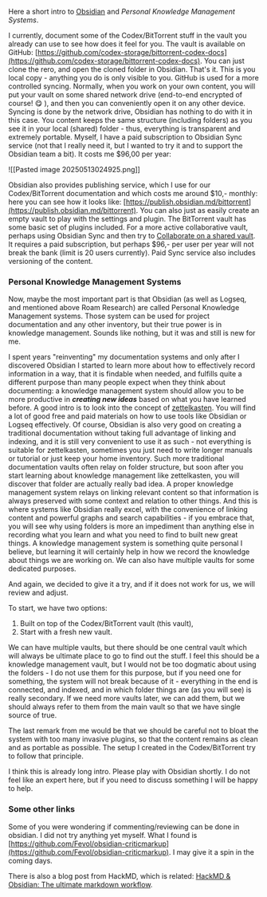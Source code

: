 Here a short intro to [Obsidian](https://obsidian.md) and *Personal Knowledge Management Systems*. 

I currently, document some of the Codex/BitTorrent stuff in the vault you already can use to see how does it feel for you. The vault is available on GitHub: [https://github.com/codex-storage/bittorrent-codex-docs](https://github.com/codex-storage/bittorrent-codex-docs). You can just clone the rero, and open the cloned folder in Obsidian. That's it. This is you local copy - anything you do is only visible to you. GitHub is used for a more controlled syncing. Normally, when you work on your own content, you will put your vault on some shared network drive (end-to-end encrypted of course! :yum:  ), and then you can conveniently open it on any other device. Syncing is done by the network drive, Obsidian has nothing to do with it in this case. You content keeps the same structure (including folders) as you see it in your local (shared) folder - thus, everything is transparent and extremely portable. Myself, I have a paid subscription to Obsidian Sync service (not that I really need it, but I wanted to try it and to support the Obsidian team a bit). It costs me $96,00 per year:

![[Pasted image 20250513024925.png]]

Obsidian also provides publishing service, which I use for our Codex/BitTorrent documentation and which costs me around $10,- monthly: here you can see how it looks like: [https://publish.obsidian.md/bittorrent](https://publish.obsidian.md/bittorrent). You can also just as easily create an empty vault to play with the settings and plugin. The BitTorrent vault has some basic set of plugins included. For a more active collaborative vault, perhaps using Obsidian Sync and then try to [Collaborate on a shared vault](https://help.obsidian.md/sync/collaborate). It requires a paid subscription, but perhaps $96,- per user per year will not break the bank (limit is 20 users currently). Paid Sync service also includes versioning of the content.

### Personal Knowledge Management Systems

Now, maybe the most important part is that Obsidian (as well as Logseq, and mentioned above Roam Research) are called Personal Knowledge Management systems. Those system can be used for project documentation and any other inventory, but their true power is in knowledge management. Sounds like nothing, but it was and still is new for me.

I spent years "reinventing" my documentation systems and only after I discovered Obsidian I started to learn more about how to effectively record information in a way, that it is findable when needed, and fulfills quite a different purpose than many people expect when they think about documenting: a knowledge management system should allow you to be more productive in ***creating new ideas*** based on what you have learned before. A good intro is to look into the concept of [zettelkasten](https://en.wikipedia.org/wiki/Zettelkasten). You will find a lot of good free and paid materials on how to use tools like Obsidian or Logseq effectively. Of course, Obsidian is also very good on creating a traditional documentation without taking full advantage of linking and indexing, and it is still very convenient to use it as such - not everything is suitable for zettelkasten, sometimes you just need to write longer manuals or tutorial or just keep your home inventory. Such more traditional documentation vaults often relay on folder structure, but soon after you start learning about knowledge management like zettelkasten, you will discover that folder are actually really bad idea. A proper knowledge management system relays on linking relevant content so that information is always preserved with some context and relation to other things. And this is where systems like Obsidian really excel, with the convenience of linking content and powerful graphs and search capabilities - if you embrace that, you will see why using folders is more an impediment than anything else in recording what you learn and what you need to find to built new great things. A knowledge management system is something quite personal I believe, but learning it will certainly help in how we record the knowledge about things we are working on. We can also have multiple vaults for some dedicated purposes.

And again, we decided to give it a try, and if it does not work for us, we will review and adjust.

To start, we have two options:

1. Built on top of the Codex/BitTorrent vault (this vault),
2. Start with a fresh new vault.

We can have multiple vaults, but there should be one central vault which will always be ultimate place to go to find out the stuff. I feel this should be a knowledge management vault, but I would not be too dogmatic about using the folders - I do not use them for this purpose, but if you need one for something, the system will not break because of it - everything in the end is connected, and indexed, and in which folder things are (as you will see) is really secondary. If we need more vaults later, we can add them, but we should always refer to them from the main vault so that we have single source of true.

The last remark from me would be that we should be careful not to bloat the system with too many invasive plugins, so that the content remains as clean and as portable as possible. The setup I created in the Codex/BitTorrent try to follow that principle.

I think this is already long intro. Please play with Obsidian shortly. I do not feel like an expert here, but if you need to discuss something I will be happy to help.

### Some other links

Some of you were wondering if commenting/reviewing can be done in obsidian. I did not try anything yet myself. What I found is [https://github.com/Fevol/obsidian-criticmarkup](https://github.com/Fevol/obsidian-criticmarkup). I may give it a spin in the coming days.

There is also a blog post from HackMD, which is related: [HackMD & Obsidian: The ultimate markdown workflow](https://hackmd.io/@hackmd-blog/hackmd-obsidian-workflow).
